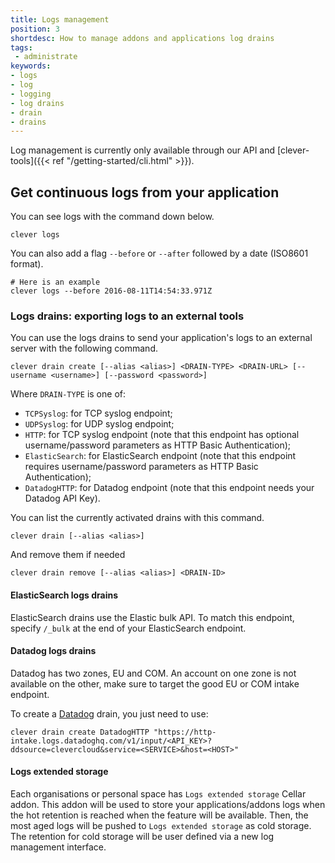 ```yaml
---
title: Logs management
position: 3
shortdesc: How to manage addons and applications log drains
tags:
 - administrate
keywords:
- logs
- log
- logging
- log drains
- drain
- drains
---
```


Log management is currently only available through our API and [clever-tools]({{< ref "/getting-started/cli.html" >}}).

## Get continuous logs from your application

You can see logs with the command down below.

    clever logs

You can also add a flag `--before` or `--after` followed by a date (ISO8601 format).

    # Here is an example
    clever logs --before 2016-08-11T14:54:33.971Z

### Logs drains: exporting logs to an external tools

You can use the logs drains to send your application's logs to an external server with the following command.


    clever drain create [--alias <alias>] <DRAIN-TYPE> <DRAIN-URL> [--username <username>] [--password <password>]

Where `DRAIN-TYPE` is one of:

 - `TCPSyslog`: for TCP syslog endpoint;
 - `UDPSyslog`: for UDP syslog endpoint;
 - `HTTP`: for TCP syslog endpoint (note that this endpoint has optional username/password parameters as HTTP Basic Authentication);
 - `ElasticSearch`: for ElasticSearch endpoint (note that this endpoint requires username/password parameters as HTTP Basic Authentication);
 - `DatadogHTTP`: for Datadog endpoint (note that this endpoint needs your Datadog API Key).

You can list the currently activated drains with this command.

    clever drain [--alias <alias>]

And remove them if needed

    clever drain remove [--alias <alias>] <DRAIN-ID>

#### ElasticSearch logs drains

ElasticSearch drains use the Elastic bulk API. To match this endpoint, specify `/_bulk` at the end of your ElasticSearch endpoint.

#### Datadog logs drains

Datadog has two zones, EU and COM. An account on one zone is not available on the other, make sure to target the good EU or COM intake endpoint.

To create a [Datadog](https://docs.datadoghq.com/api/?lang=python#send-logs-over-http) drain, you just need to use:

    clever drain create DatadogHTTP "https://http-intake.logs.datadoghq.com/v1/input/<API_KEY>?ddsource=clevercloud&service=<SERVICE>&host=<HOST>"

#### Logs extended storage

Each organisations or personal space has `Logs extended storage` Cellar addon. This addon will be used to store your applications/addons logs when the hot retention is reached when the feature will be available.
Then, the most aged logs will be pushed to `Logs extended storage` as cold storage. The retention for cold storage will be user defined via a new log management interface.
